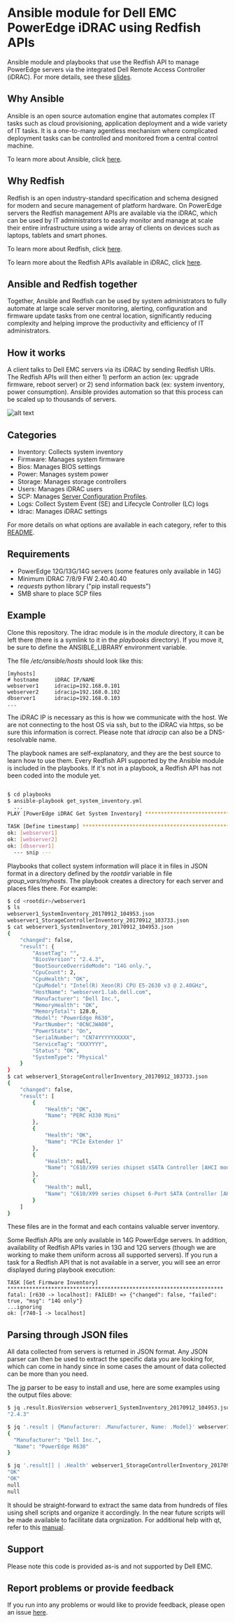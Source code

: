 # Ansible module for Dell EMC PowerEdge iDRAC using Redfish APIs

Ansible module and playbooks that use the Redfish API to manage PowerEdge servers via the integrated Dell Remote Access Controller (iDRAC). For more details, see these [slides](https://www.slideshare.net/JoseDeLaRosa7/automated-outofband-management-with-ansible-and-redfish).

## Why Ansible

Ansible is an open source automation engine that automates complex IT tasks such as cloud provisioning, application deployment and a wide variety of IT tasks. It is a one-to-many agentless mechanism where complicated deployment tasks can be controlled and monitored from a central control machine.

To learn more about Ansible, click [here](http://docs.ansible.com/).

## Why Redfish

Redfish is an open industry-standard specification and schema designed for modern and secure management of platform hardware. On PowerEdge servers the Redfish management APIs are available via the iDRAC, which can be used by IT administrators to easily monitor and manage at scale their entire infrastructure using a wide array of clients on devices such as laptops, tablets and smart phones.

To learn more about Redfish, click [here](https://www.dmtf.org/standards/redfish).

To learn more about the Redfish APIs available in iDRAC, click [here](http://topics-cdn.dell.com/pdf/iDRAC9-lifecycle-controller-v3.00.00.00_API%20Guide_en-us.pdf).

## Ansible and Redfish together

Together, Ansible and Redfish can be used by system administrators to fully automate at large scale server monitoring, alerting, configuration and firmware update tasks from one central location, significantly reducing complexity and helping improve the productivity and efficiency of IT administrators.

## How it works

A client talks to Dell EMC servers via its iDRAC by sending Redfish URIs. The Redfish APIs will then either 1) perform an action (ex: upgrade firmware, reboot server) or 2) send information back (ex: system inventory, power consumption). Ansible provides automation so that this process can be scaled up to thousands of servers.

![alt text](http://linux.dell.com/images/ansible-redfish-overview.png)

## Categories

  - Inventory: Collects system inventory
  - Firmware: Manages system firmware
  - Bios: Manages BIOS settings
  - Power: Manages system power
  - Storage: Manages storage controllers
  - Users: Manages iDRAC users
  - SCP: Manages [Server Configuration Profiles](http://en.community.dell.com/techcenter/extras/m/white_papers/20269601).
  - Logs: Collect System Event (SE) and Lifecycle Controller (LC) logs
  - Idrac: Manages iDRAC settings

For more details on what options are available in each category, refer to this [README](https://github.com/dell/idrac-ansible-module/tree/master/playbooks).

## Requirements

  - PowerEdge 12G/13G/14G servers (some features only available in 14G)
  - Minimum iDRAC 7/8/9 FW 2.40.40.40
  - *requests* python library ("pip install requests")
  - SMB share to place SCP files

## Example

Clone this repository. The idrac module is in the *module* directory, it can be left there (there is a symlink to it in the *playbooks* directory). If you move it, be sure to define the ANSIBLE_LIBRARY environment variable.

The file */etc/ansible/hosts* should look like this:

```
[myhosts]
# hostname     iDRAC IP/NAME
webserver1     idracip=192.168.0.101
webserver2     idracip=192.168.0.102
dbserver1      idracip=192.168.0.103
...
```

The iDRAC IP is necessary as this is how we communicate with the host. We are not connecting to the host OS via ssh, but to the iDRAC via https, so be sure this information is correct. Please note that *idracip* can also be a DNS-resolvable name.

The playbook names are self-explanatory, and they are the best source to learn how to use them. Every Redfish API supported by the Ansible module is included in the playbooks. If it's not in a playbook, a Redfish API has not been coded into the module yet.

```bash

$ cd playbooks
$ ansible-playbook get_system_inventory.yml
  ...
PLAY [PowerEdge iDRAC Get System Inventory] ************************************

TASK [Define timestamp] ********************************************************
ok: [webserver1]
ok: [webserver2]
ok: [dbserver1]
  --- snip ---
```

Playbooks that collect system information will place it in files in JSON format in a directory defined by the *rootdir* variable in file *group_vars/myhosts*. The playbook creates a directory for each server and places files there. For example:

```bash
$ cd <rootdir>/webserver1
$ ls
webserver1_SystemInventory_20170912_104953.json
webserver1_StorageControllerInventory_20170912_103733.json
$ cat webserver1_SystemInventory_20170912_104953.json
{
    "changed": false,
    "result": {
        "AssetTag": "",
        "BiosVersion": "2.4.3",
        "BootSourceOverrideMode": "14G only.",
        "CpuCount": 2,
        "CpuHealth": "OK",
        "CpuModel": "Intel(R) Xeon(R) CPU E5-2630 v3 @ 2.40GHz",
        "HostName": "webserver1.lab.dell.com",
        "Manufacturer": "Dell Inc.",
        "MemoryHealth": "OK",
        "MemoryTotal": 128.0,
        "Model": "PowerEdge R630",
        "PartNumber": "0CNCJWA00",
        "PowerState": "On",
        "SerialNumber": "CN74YYYYYXXXXX",
        "ServiceTag": "XXXYYYY",
        "Status": "OK",
        "SystemType": "Physical"
    }
}
$ cat webserver1_StorageControllerInventory_20170912_103733.json
{
    "changed": false,
    "result": [
        {
            "Health": "OK",
            "Name": "PERC H330 Mini"
        },
        {
            "Health": "OK",
            "Name": "PCIe Extender 1"
        },
        {
            "Health": null,
            "Name": "C610/X99 series chipset sSATA Controller [AHCI mode]"
        },
        {
            "Health": null,
            "Name": "C610/X99 series chipset 6-Port SATA Controller [AHCI mode]"
        }
    ]
}
```

These files are in the format *<host>_<timestamp>_<datatype>* and each contains valuable server inventory.

Some Redfish APIs are only available in 14G PowerEdge servers. In addition, availability of Redfish APIs varies in 13G and 12G servers (though we are working to make them uniform across all supported servers). If you run a task for a Redfish API that is not available in a server, you will see an error displayed during playbook execution:

```
TASK [Get Firmware Inventory] *********************************************************************
fatal: [r630 -> localhost]: FAILED! => {"changed": false, "failed": true, "msg": "14G only"}
...ignoring
ok: [r740-1 -> localhost]
```

## Parsing through JSON files

All data collected from servers is returned in JSON format. Any JSON parser can then be used to extract the specific data you are looking for, which can come in handy since in some cases the amount of data collected can be more than you need.

The [jq](https://stedolan.github.io/jq/) parser to be easy to install and use, here are some examples using the output files above:

```bash
$ jq .result.BiosVersion webserver1_SystemInventory_20170912_104953.json
"2.4.3"

$ jq '.result | {Manufacturer: .Manufacturer, Name: .Model}' webserver1_SystemInventory_20170912_104953.json
{
  "Manufacturer": "Dell Inc.",
  "Name": "PowerEdge R630"
}

$ jq '.result[] | .Health' webserver1_StorageControllerInventory_20170912_103733.json
"OK"
"OK"
null
null
```

It should be straight-forward to extract the same data from hundreds of files using shell scripts and organize it accordingly. In the near future scripts will be made available to facilitate data orgnization. For additional help with qt, refer to this [manual](https://shapeshed.com/jq-json/).

## Support

Please note this code is provided as-is and not supported by Dell EMC.

## Report problems or provide feedback

If you run into any problems or would like to provide feedback, please open an issue [here](https://github.com/dell/idrac-ansible-module/issues).
